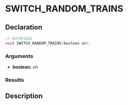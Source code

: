 # SWITCH_RANDOM_TRAINS

## Declaration
```cpp
// 0xFFD1A92
void SWITCH_RANDOM_TRAINS(boolean on);
```

### Arguments
- **boolean:** on

### Results

## Description
